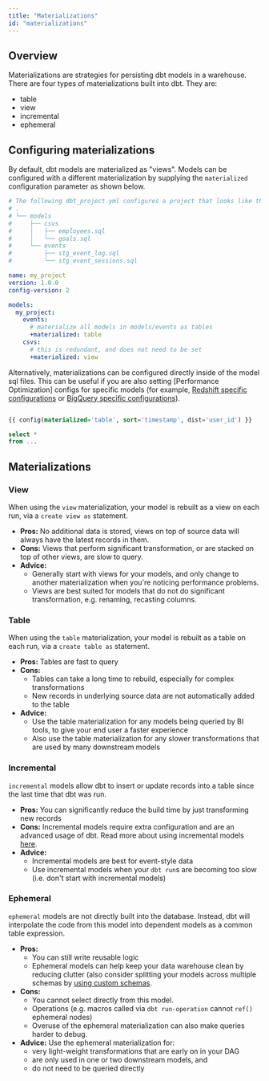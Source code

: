 ```yaml
---
title: "Materializations"
id: "materializations"
---
```


## Overview
Materializations are strategies for persisting dbt models in a warehouse. There are four types of materializations built into dbt. They are:
- table
- view
- incremental
- ephemeral


## Configuring materializations
By default, dbt models are materialized as "views". Models can be configured with a different materialization by supplying the `materialized` configuration parameter as shown below.

<File name='dbt_project.yml'>

```yaml
# The following dbt_project.yml configures a project that looks like this:
# .
# └── models
#     ├── csvs
#     │   ├── employees.sql
#     │   └── goals.sql
#     └── events
#         ├── stg_event_log.sql
#         └── stg_event_sessions.sql

name: my_project
version: 1.0.0
config-version: 2

models:
  my_project:
    events:
      # materialize all models in models/events as tables
      +materialized: table
    csvs:
      # this is redundant, and does not need to be set
      +materialized: view
```

</File>

Alternatively, materializations can be configured directly inside of the model sql files. This can be useful if you are also setting [Performance Optimization] configs for specific models (for example, [Redshift specific configurations](redshift-configs) or [BigQuery specific configurations](bigquery-configs)).

<File name='models/events/stg_event_log.sql'>

```sql

{{ config(materialized='table', sort='timestamp', dist='user_id') }}

select *
from ...
```

</File>

## Materializations


### View
When using the `view` materialization, your model is rebuilt as a view on each run, via a `create view as` statement.
* **Pros:** No additional data is stored, views on top of source data will always have the latest records in them.
* **Cons:** Views that perform significant transformation, or are stacked on top of other views, are slow to query.
* **Advice:**
    * Generally start with views for your models, and only change to another materialization when you're noticing performance problems.
    * Views are best suited for models that do not do significant transformation, e.g. renaming, recasting columns.

### Table
When using the `table` materialization, your model is rebuilt as a table on each run, via a `create table as` statement.
* **Pros:** Tables are fast to query
* **Cons:**
    * Tables can take a long time to rebuild, especially for complex transformations
    * New records in underlying source data are not automatically added to the table
* **Advice:**
  * Use the table materialization for any models being queried by BI tools, to give your end user a faster experience
  * Also use the table materialization for any slower transformations that are used by many downstream models


### Incremental
`incremental` models allow dbt to insert or update records into a table since the last time that dbt was run.
* **Pros:** You can significantly reduce the build time by just transforming new records
* **Cons:** Incremental models require extra configuration and are an advanced usage of dbt. Read more about using incremental models [here](configuring-incremental-models).
* **Advice:**
    * Incremental models are best for event-style data
    * Use incremental models when your `dbt run`s are becoming too slow (i.e. don't start with incremental models)

### Ephemeral
`ephemeral` models are not directly built into the database. Instead, dbt will interpolate the code from this model into dependent models as a common table expression.
* **Pros:**
    * You can still write reusable logic
    * Ephemeral models can help keep your data warehouse clean by reducing clutter (also consider splitting your models across multiple schemas by [using custom schemas](using-custom-schemas).
* **Cons:**
    * You cannot select directly from this model.
    * Operations (e.g. macros called via `dbt run-operation` cannot `ref()` ephemeral nodes)
    * Overuse of the ephemeral materialization can also make queries harder to debug.
* **Advice:**  Use the ephemeral materialization for:
    * very light-weight transformations that are early on in your DAG
    * are only used in one or two downstream models, and
    * do not need to be queried directly
